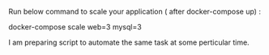 Run below command to scale your application ( after docker-compose up) :

docker-compose scale web=3 mysql=3

I am preparing script to automate the same task at some perticular time.
